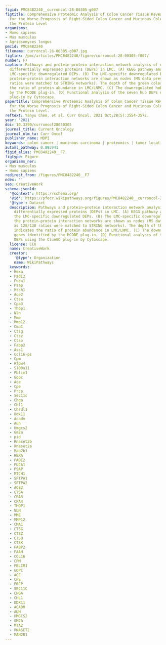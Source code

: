 ```yaml
---
figid: PMC8482240__curroncol-28-00305-g007
figtitle: Comprehensive Proteomic Analysis of Colon Cancer Tissue Revealed the Reason
  for the Worse Prognosis of Right-Sided Colon Cancer and Mucinous Colon Cancer at
  the Protein Level
organisms:
- Homo sapiens
- Mus musculus
- Agriosomyces longus
pmcid: PMC8482240
filename: curroncol-28-00305-g007.jpg
figlink: /pmc/articles/PMC8482240/figure/curroncol-28-00305-f007/
number: F7
caption: Pathways and protein–protein interaction network analysis of downregulated
  differentially expressed proteins (DEPs) in LMC. (A) KEGG pathway analysis of the
  LMC-specific downregulated DEPs. (B) The LMC-specific downregulated DEPs in the
  protein–protein interaction networks are shown as nodes (MS data presented as 128/130
  ratios were matched to STRING networks). The depth of the green color indicates
  the ratio of protein abundance in LMC/LNMC. (C) The downregulated hub genes identified
  by the MCODE plug-in. (D) Functional analysis of the seven hub DEPs using the ClueGO
  plug-in by Cytoscape.
papertitle: Comprehensive Proteomic Analysis of Colon Cancer Tissue Revealed the Reason
  for the Worse Prognosis of Right-Sided Colon Cancer and Mucinous Colon Cancer at
  the Protein Level.
reftext: Yanyu Chen, et al. Curr Oncol. 2021 Oct;28(5):3554-3572.
year: '2021'
doi: 10.3390/curroncol28050305
journal_title: Current Oncology
journal_nlm_ta: Curr Oncol
publisher_name: MDPI
keywords: colon cancer | mucinous carcinoma | proteomics | tumor location
automl_pathway: 0.893941
figid_alias: PMC8482240__F7
figtype: Figure
organisms_ner:
- Mus musculus
- Homo sapiens
redirect_from: /figures/PMC8482240__F7
ndex: ''
seo: CreativeWork
schema-jsonld:
  '@context': https://schema.org/
  '@id': https://pfocr.wikipathways.org/figures/PMC8482240__curroncol-28-00305-g007.html
  '@type': Dataset
  description: Pathways and protein–protein interaction network analysis of downregulated
    differentially expressed proteins (DEPs) in LMC. (A) KEGG pathway analysis of
    the LMC-specific downregulated DEPs. (B) The LMC-specific downregulated DEPs in
    the protein–protein interaction networks are shown as nodes (MS data presented
    as 128/130 ratios were matched to STRING networks). The depth of the green color
    indicates the ratio of protein abundance in LMC/LNMC. (C) The downregulated hub
    genes identified by the MCODE plug-in. (D) Functional analysis of the seven hub
    DEPs using the ClueGO plug-in by Cytoscape.
  license: CC0
  name: CreativeWork
  creator:
    '@type': Organization
    name: WikiPathways
  keywords:
  - Hexa
  - Padi2
  - Fuca1
  - Psap
  - Mtch1
  - Ace2
  - Ctsa
  - Cpa3
  - Thop1
  - Nln
  - Mme
  - Mmp12
  - Cma1
  - Ctsg
  - Ctsz
  - Ctso
  - Fabp2
  - Ass1
  - Ccl16-ps
  - Cpm
  - Rfpw4
  - S100a11
  - Fblim1
  - Gopc
  - Ace
  - Cpe
  - Prcp
  - Sec11c
  - Chga
  - Chl1
  - Chrdl1
  - Ddx11
  - Acadm
  - Auh
  - Hmgcs2
  - Gm2a
  - pid
  - Rnaset2b
  - Rnaset2a
  - Man2b1
  - HEXA
  - PADI2
  - FUCA1
  - PSAP
  - MTCH1
  - SFTPA1
  - SFTPA2
  - ACE2
  - CTSA
  - CPA3
  - CPA4
  - THOP1
  - NLN
  - MME
  - MMP12
  - CMA1
  - CTSG
  - CTSZ
  - CTSO
  - CTSK
  - FABP2
  - FAAH
  - CCL16
  - CPM
  - FBLIM1
  - GOPC
  - ACE
  - CPE
  - PRCP
  - SEC11C
  - CHGA
  - CHL1
  - DDX11
  - ACADM
  - AUH
  - HMGCS2
  - GM2A
  - MTA2
  - RNASET2
  - MAN2B1
---
```

